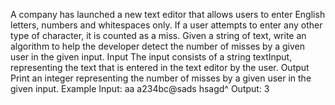 A company has launched a new text
editor that allows users to enter
English letters, numbers and
whitespaces only. If a user attempts
to enter any other type of character,
it is counted as a miss.
Given a string of text, write an
algorithm to help the developer
detect the number of misses by a
given user in the given input.
Input
The input consists of a
string textInput, representing the
text that is entered in the text editor
by the user.
Output
Print an integer representing the
number of misses by a given user in
the given input.
Example
Input:
aa a234bc@sads hsagd^
Output:
3
